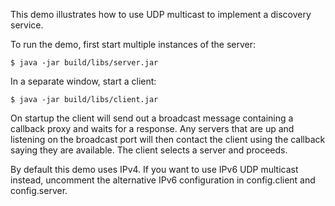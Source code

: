 This demo illustrates how to use UDP multicast to implement a
discovery service.

To run the demo, first start multiple instances of the server:
```
$ java -jar build/libs/server.jar
```
In a separate window, start a client:
```
$ java -jar build/libs/client.jar
```
On startup the client will send out a broadcast message containing a
callback proxy and waits for a response. Any servers that are up and 
listening on the broadcast port will then contact the client using the
callback saying they are available. The client selects a server and
proceeds.

By default this demo uses IPv4. If you want to use IPv6 UDP multicast
instead, uncomment the alternative IPv6 configuration in config.client
and config.server.
